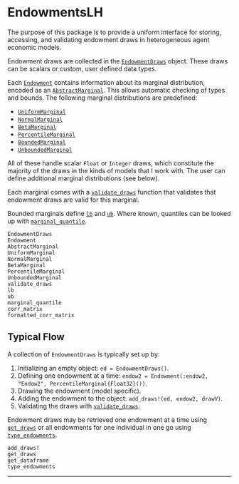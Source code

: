 # EndowmentsLH

The purpose of this package is to provide a uniform interface for storing, accessing, and validating endowment draws in heterogeneous agent economic models.

Endowment draws are collected in the [`EndowmentDraws`](@ref) object. These draws can be scalars or custom, user defined data types.

Each [`Endowment`](@ref) contains information about its marginal distribution, encoded as an [`AbstractMarginal`](@ref). This allows automatic checking of types and bounds. The following marginal distributions are predefined:

* [`UniformMarginal`](@ref)
* [`NormalMarginal`](@ref)
* [`BetaMarginal`](@ref)
* [`PercentileMarginal`](@ref)
* [`BoundedMarginal`](@ref)
* [`UnboundedMarginal`](@ref)

All of these handle scalar `Float` or `Integer` draws, which constitute the majority of the draws in the kinds of models that I work with. The user can define additional marginal distributions (see below).

Each marginal comes with a [`validate_draws`](@ref) function that validates that endowment draws are valid for this marginal.

Bounded marginals define [`lb`](@ref) and [`ub`](@ref). Where known, quantiles can be looked up with [`marginal_quantile`](@ref).


```@docs
EndowmentDraws
Endowment
AbstractMarginal
UniformMarginal
NormalMarginal
BetaMarginal
PercentileMarginal
UnboundedMarginal
validate_draws
lb
ub
marginal_quantile
corr_matrix
formatted_corr_matrix
```

## Typical Flow

A collection of `EndowmentDraws` is typically set up by:

1. Initializing an empty object: `ed = EndowmentDraws()`.
2. Defining one endowment at a time: `endow2 = Endowment(:endow2, "Endow2", PercentileMarginal{Float32}())`.
3. Drawing the endowment (model specific).
4. Adding the endowment to the object: `add_draws!(ed, endow2, drawV)`.
5. Validating the draws with [`validate_draws`](@ref).

Endowment draws may be retrieved one endowment at a time using [`get_draws`](@ref) or all endowments for one individual in one go using [`type_endowments`](@ref).

```@docs
add_draws!
get_draws
get_dataframe
type_endowments
```

--------------

